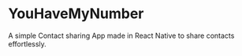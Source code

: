 # YouHaveMyNumber
A simple Contact sharing App made in React Native to share contacts effortlessly.
